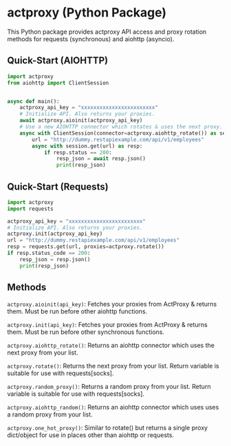 # actproxy (Python Package)

This Python package provides actproxy API access and proxy rotation methods for requests (synchronous) and aiohttp
(asyncio).

## Quick-Start (AIOHTTP)

```python
import actproxy
from aiohttp import ClientSession


async def main():
    actproxy_api_key = "xxxxxxxxxxxxxxxxxxxxxxxx"
    # Initialize API. Also returns your proxies.
    await actproxy.aioinit(actproxy_api_key)
    # Use a new AIOHTTP connector which rotates & uses the next proxy.
    async with ClientSession(connector=actproxy.aiohttp_rotate()) as session:
        url = "http://dummy.restapiexample.com/api/v1/employees"
        async with session.get(url) as resp:
            if resp.status == 200:
                resp_json = await resp.json()
                print(resp_json)
```

## Quick-Start (Requests)

```python
import actproxy
import requests

actproxy_api_key = "xxxxxxxxxxxxxxxxxxxxxxxx"
# Initialize API. Also returns your proxies.
actproxy.init(actproxy_api_key)
url = "http://dummy.restapiexample.com/api/v1/employees"
resp = requests.get(url, proxies=actproxy.rotate())
if resp.status_code == 200:
    resp_json = resp.json()
    print(resp_json)
```

## Methods

`actproxy.aioinit(api_key)`: Fetches your proxies from ActProxy & returns them. Must be run before other aiohttp
functions.

`actproxy.init(api_key)`: Fetches your proxies from ActProxy & returns them. Must be run before other synchronous
functions.

`actproxy.aiohttp_rotate()`: Returns an aiohttp connector which uses the next proxy from your list.

`actproxy.rotate()`: Returns the next proxy from your list. Return variable is suitable for use with requests[socks].

`actproxy.random_proxy()`: Returns a random proxy from your list. Return variable is suitable for use with
requests[socks].

`actproxy.aiohttp_random()`: Returns an aiohttp connector which uses uses a random proxy from your list.

`actproxy.one_hot_proxy()`: Similar to rotate() but returns a single proxy dict/object for use in places other than
aiohttp or requests.